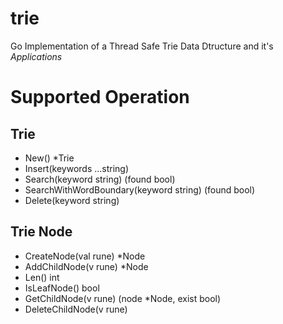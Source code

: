 # trie
Go Implementation of a Thread Safe Trie Data Dtructure and it's *Applications*

# Supported Operation

## Trie

- New() *Trie
- Insert(keywords ...string)
- Search(keyword string) (found bool)
- SearchWithWordBoundary(keyword string) (found bool)
- Delete(keyword string)


## Trie Node

- CreateNode(val rune) *Node
- AddChildNode(v rune) *Node
- Len() int
- IsLeafNode() bool
- GetChildNode(v rune) (node *Node, exist bool)
- DeleteChildNode(v rune)